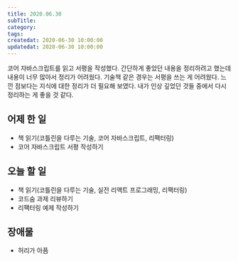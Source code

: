 ```yaml
---
title: 2020.06.30
subTitle:
category:
tags:
createdat: 2020-06-30 10:00:00
updatedat: 2020-06-30 10:00:00
---
```


코어 자바스크립트를 읽고 서평을 작성했다. 간단하게 좋았던 내용을 정리하려고 했는데 내용이 너무 많아서 정리가 어려웠다. 기술책 같은 경우는 서평을 쓰는 게 어려웠다. 느낀 점보다는 지식에 대한 정리가 더 필요해 보였다. 내가 인상 깊었던 것들 중에서 다시 정리하는 게 좋을 것 같다.

## 어제 한 일

* 책 읽기(코틀린을 다루는 기술, 코어 자바스크립트, 리팩터링)
* 코어 자바스크립트 서평 작성하기

## 오늘 할 일

* 책 읽기(코틀린을 다루는 기술, 실전 리액트 프로그래밍, 리팩터링)
* 코드숨 과제 리뷰하기
* 리팩터링 예제 작성하기

## 장애물

* 허리가 아픔
